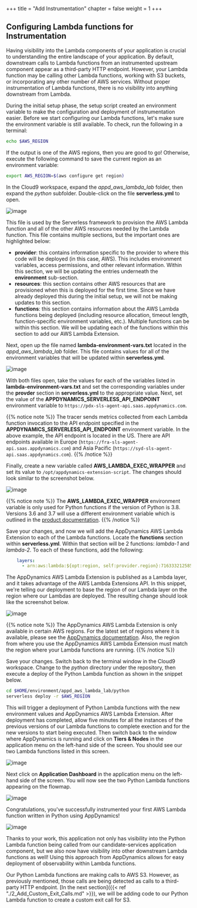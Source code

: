 +++
title = "Add Instrumentation"
chapter = false
weight = 1
+++

## Configuring Lambda functions for Instrumentation

Having visibility into the Lambda components of your application is crucial to understanding the entire landscape of your application. By default, downstream calls to Lambda functions from an instrumented upstream component appear as a third-party HTTP endpoint. However, your Lambda function may be calling other Lambda functions, working with S3 buckets, or incorporating any other number of AWS services. Without proper instrumentation of Lambda functions, there is no visibility into anything downstream from Lambda.

During the initial setup phase, the setup script created an environment variable to make the configuration and deployment of instrumentation easier. Before we start configuring our Lambda functions, let's make sure the environment variable is still available. To check, run the following in a terminal:

``` bash
echo $AWS_REGION
```

If the output is one of the AWS regions, then you are good to go! Otherwise, execute the following command to save the current region as an environment variable:

``` bash
export AWS_REGION=$(aws configure get region)
```

In the Cloud9 workspace, expand the *appd_aws_lambda_lab* folder, then expand the *python* subfolder. Double-click on the file **serverless.yml** to open.

![image](/images/instrumenting_lambda_functions/python/Python_Serverless_YAML.png)

This file is used by the Serverless framework to provision the AWS Lambda function and all of the other AWS resources needed by the Lambda function. This file contains multiple sections, but the important ones are highlighted below:

- **provider**: this contains information specific to the provider to where this code will be deployed (in this case, AWS). This includes environment variables, access permissions, and other relevant information. Within this section, we will be updating the entries underneath the **environment** sub-section.
- **resources**: this section contains other AWS resources that are provisioned when this is deployed for the first time. Since we have already deployed this during the initial setup, we will not be making updates to this section.
- **functions**: this section contains information about the AWS Lambda functions being deployed (including resource allocation, timeout length, function-specific environment variables, etc.). Multiple functions can be within this section. We will be updating each of the functions within this section to add our AWS Lambda Extension.

Next, open up the file named **lambda-environment-vars.txt** located in the *appd_aws_lambda_lab* folder. This file contains values for all of the environment variables that will be updated within **serverless.yml**.

![image](/images/instrumenting_lambda_functions/python/Lambda_Environment_Vars.png)

With both files open, take the values for each of the variables listed in **lambda-environment-vars.txt** and set the corresponding variables under the **provder** section in **serverless.yml** to the appropriate value. Next, set the value of the **APPDYNAMICS_SERVERLESS_API_ENDPOINT** environment variable to `https://pdx-sls-agent-api.saas.appdynamics.com`.

{{% notice note %}}
The tracer sends metrics collected from each Lambda function invocation to the API endpoint specified in the **APPDYNAMICS_SERVERLESS_API_ENDPOINT** environment variable. In the above example, the API endpoint is located in the US. There are API endpoints available in Europe (`https://fra-sls-agent-api.saas.appdynamics.com`) and Asia Pacific (`https://syd-sls-agent-api.saas.appdynamics.com`).
{{% /notice %}}

Finally, create a new variable called **AWS_LAMBDA_EXEC_WRAPPER** and set its value to `/opt/appdynamics-extension-script`. The changes should look similar to the screenshot below.

![image](/images/instrumenting_lambda_functions/python/Python_Serverless_with_Vars.png)

{{% notice note %}}
The **AWS_LAMBDA_EXEC_WRAPPER** environment variable is only used for Python functions if the version of Python is 3.8. Versions 3.6 and 3.7 will use a different environment variable which is outlined in the [product documentation](https://docs.appdynamics.com/21.6/en/application-monitoring/install-app-server-agents/serverless-apm-for-aws-lambda/use-the-appdynamics-aws-lambda-extension-to-instrument-serverless-apm-at-runtime).
{{% /notice %}}

Save your changes, and now we will add the AppDynamics AWS Lambda Extension to each of the Lambda functions. Locate the **functions** section within **serverless.yml**. Within that section will be 2 functions: *lambda-1* and *lambda-2*. To each of these functions, add the following:

``` yaml
    layers:
      - arn:aws:lambda:${opt:region, self:provider.region}:716333212585:layer:appdynamics-lambda-extension:10
```

The AppDynamics AWS Lambda Extension is published as a Lambda layer, and it takes advantage of the AWS Lambda Extensions API. In this snippet, we're telling our deployment to base the region of our Lambda layer on the region where our Lambdas are deployed. The resulting change should look like the screenshot below.

![image](/images/instrumenting_lambda_functions/python/Serverless_Lambda_Layers.png)

{{% notice note %}}
The AppDynamics AWS Lambda Extension is only available in certain AWS regions. For the latest set of regions where it is available, please see the [AppDynamics documentation](https://docs.appdynamics.com/21.6/en/application-monitoring/install-app-server-agents/serverless-apm-for-aws-lambda/use-the-appdynamics-aws-lambda-extension-to-instrument-serverless-apm-at-runtime). Also, the region from where you use the AppDynamics AWS Lambda Extension must match the region where your Lambda functions are running.
{{% /notice %}}

Save your changes. Switch back to the terminal window in the Cloud9 workspace. Change to the *python* directory under the repository, then execute a deploy of the Python Lambda function as shown in the snippet below.

``` bash
cd $HOME/environment/appd_aws_lambda_lab/python
serverless deploy -r $AWS_REGION
```

This will trigger a deployment of Python Lambda functions with the new environment values and AppDynamics AWS Lambda Extension. After deployment has completed, allow five minutes for all the instances of the previous versions of our Lambda functions to complete exection and for the new versions to start being executed. Then switch back to the window where AppDynamics is running and click on **Tiers &amp; Nodes** in the application menu on the left-hand side of the screen. You should see our two Lambda functions listed in this screen.

![image](/images/instrumenting_lambda_functions/python/Python_Lambda_Tiers.png)

Next click on **Application Dashboard** in the application menu on the left-hand side of the screen. You will now see the two Python Lambda functions appearing on the flowmap.

![image](/images/instrumenting_lambda_functions/python/Python_Lambda_Flowmap.png)

Congratulations, you've successfully instrumented your first AWS Lambda function written in Python using AppDynamics!

![image](https://media.giphy.com/media/xTiTnEHBh7qapyuvwQ/giphy.gif)

Thanks to your work, this application not only has visibility into the Python Lambda function being called from our candidate-services application component, but we also now have visibility into other downstream Lambda functions as well! Using this approach from AppDynamics allows for easy deployment of observability within Lambda functions.

Our Python Lambda functions are making calls to AWS S3. However, as previously mentioned, those calls are being detected as calls to a third-party HTTP endpoint. [In the next section]({{< ref "./2_Add_Custom_Exit_Calls.md" >}}), we will be adding code to our Python Lambda function to create a custom exit call for S3.

